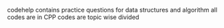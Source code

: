 codehelp
contains practice questions for data structures and algorithm
all codes are in CPP
codes are topic wise divided
 
